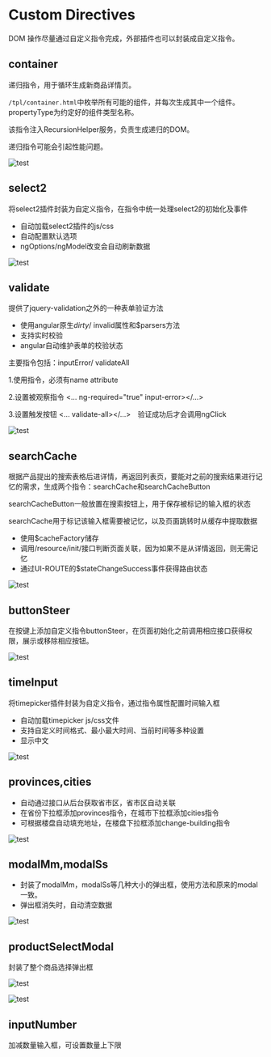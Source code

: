 # Custom Directives

DOM 操作尽量通过自定义指令完成，外部插件也可以封装成自定义指令。

## container

递归指令，用于循环生成新商品详情页。

``/tpl/container.html``中枚举所有可能的组件，并每次生成其中一个组件。propertyType为约定好的组件类型名称。

该指令注入RecursionHelper服务，负责生成递归的DOM。

递归指令可能会引起性能问题。

![test](./images/10.png)

## select2

将select2插件封装为自定义指令，在指令中统一处理select2的初始化及事件

* 自动加载select2插件的js/css
* 自动配置默认选项
* ngOptions/ngModel改变会自动刷新数据

![test](./images/2.png)

## validate

提供了jquery-validation之外的一种表单验证方法

* 使用angular原生$dirty/$ invalid属性和$parsers方法
* 支持实时校验
* angular自动维护表单的校验状态

主要指令包括：inputError/ validateAll

1.使用<ng-form>指令，必须有name attribute

2.设置被观察指令 <... ng-required="true" input-error></...>

3.设置触发按钮 <... validate-all></...>　验证成功后才会调用ngClick

![test](./images/1.png)

## searchCache

根据产品提出的搜索表格后进详情，再返回列表页，要能对之前的搜索结果进行记忆的需求，生成两个指令：searchCache和searchCacheButton

searchCacheButton一般放置在搜索按钮上，用于保存被标记的输入框的状态

searchCache用于标记该输入框需要被记忆，以及页面跳转时从缓存中提取数据

* 使用$cacheFactory储存
* 调用/resource/init/接口判断页面关联，因为如果不是从详情返回，则无需记忆
* 通过UI-ROUTE的$stateChangeSuccess事件获得路由状态

![test](./images/3.png)

## buttonSteer

在按键上添加自定义指令buttonSteer，在页面初始化之前调用相应接口获得权限，展示或移除相应按钮。

![test](./images/4.png)

## timeInput

将timepicker插件封装为自定义指令，通过指令属性配置时间输入框

* 自动加载timepicker js/css文件
* 支持自定义时间格式、最小最大时间、当前时间等多种设置
* 显示中文

![test](./images/5.png)

## provinces,cities

* 自动通过接口从后台获取省市区，省市区自动关联
* 在省份下拉框添加provinces指令，在城市下拉框添加cities指令
* 可根据楼盘自动填充地址，在楼盘下拉框添加change-building指令

![test](./images/6.png)

## modalMm,modalSs

* 封装了modalMm，modalSs等几种大小的弹出框，使用方法和原来的modal一致。
* 弹出框消失时，自动清空数据

![test](./images/7.png)

## productSelectModal

封装了整个商品选择弹出框

![test](./images/8.png)

![test](./images/9.png)

## inputNumber

加减数量输入框，可设置数量上下限
